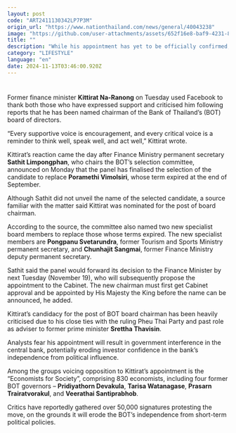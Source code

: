 ```yaml
---
layout: post
code: "ART2411130342LP7P3M"
origin_url: "https://www.nationthailand.com/news/general/40043238"
image: "https://github.com/user-attachments/assets/652f16e8-baf9-4231-86df-75613d22af82"
title: ""
description: "While his appointment has yet to be officially confirmed, Finance Ministry is confident Kittirat Na-Ranong will be installed soon"
category: "LIFESTYLE"
language: "en"
date: 2024-11-13T03:46:00.920Z
---
```


# 









Former finance minister **Kittirat Na-Ranong** on Tuesday used Facebook to thank both those who have expressed support and criticised him following reports that he has been named chairman of the Bank of Thailand’s (BOT) board of directors.

“Every supportive voice is encouragement, and every critical voice is a reminder to think well, speak well, and act well,” Kittirat wrote.

Kittirat’s reaction came the day after Finance Ministry permanent secretary **Sathit Limpongphan**, who chairs the BOT’s selection committee, announced on Monday that the panel has finalised the selection of the candidate to replace **Poramethi Vimolsiri**, whose term expired at the end of September.

Although Sathit did not unveil the name of the selected candidate, a source familiar with the matter said Kittirat was nominated for the post of board chairman.

According to the source, the committee also named two new specialist board members to replace those whose terms expired. The new specialist members are **Pongpanu Svetarundra**, former Tourism and Sports Ministry permanent secretary, and **Chunhajit Sangmai**, former Finance Ministry deputy permanent secretary.

Sathit said the panel would forward its decision to the Finance Minister by next Tuesday (November 19), who will subsequently propose the appointment to the Cabinet. The new chairman must first get Cabinet approval and be appointed by His Majesty the King before the name can be announced, he added.

Kittirat’s candidacy for the post of BOT board chairman has been heavily criticised due to his close ties with the ruling Pheu Thai Party and past role as adviser to former prime minister **Srettha Thavisin**.

Analysts fear his appointment will result in government interference in the central bank, potentially eroding investor confidence in the bank’s independence from political influence.

Among the groups voicing opposition to Kittirat’s appointment is the “Economists for Society”, comprising 830 economists, including four former BOT governors – **Pridiyathorn Devakula**, **Tarisa Watanagase**, **Prasarn Trairatvorakul**, and **Veerathai Santiprabhob**.

Critics have reportedly gathered over 50,000 signatures protesting the move, on the grounds it will erode the BOT’s independence from short-term political policies.
